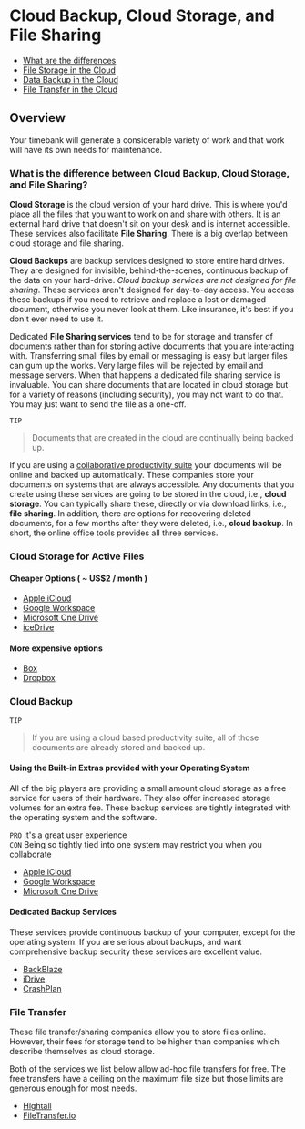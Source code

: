 
# Cloud Backup, Cloud Storage, and  File Sharing

* [What are the differences ](#differences)
* [File Storage in the Cloud](#storage)
* [Data Backup in the Cloud](#backup)
* [File Transfer in the Cloud](#sharing)

## Overview

Your timebank will generate a considerable variety of work and that work will have its own needs for maintenance. 



### What is the difference between Cloud Backup, Cloud Storage, and  File Sharing?  

**Cloud Storage** is the cloud version of your hard drive. This is where you'd place all the files that you want to work on and share with others. It is an external hard drive that doesn't sit on your desk and is internet accessible. These services also facilitate **File Sharing**. There is a big overlap between cloud storage and file sharing. 

**Cloud Backups** are backup services designed to store entire hard drives. They are designed for invisible, behind-the-scenes, continuous backup of the data on your hard-drive. *Cloud backup services are not designed for file sharing*. These services aren't designed for day-to-day access. You access these backups if you need to retrieve and replace a lost or damaged document, otherwise you never look at them. Like insurance, it's best if you don't ever need to use it.

Dedicated **File Sharing services** tend to be for storage and transfer of documents rather than for storing active documents that you are interacting with. Transferring small files by email or messaging is easy but larger files can gum up the works. Very large files will be rejected by email and message servers. When that happens a dedicated file sharing service is invaluable. You can share documents that are located in cloud storage but for a variety of reasons (including security), you may not want to do that. You may just want to send the file as a one-off. 


``TIP`` 
> Documents that are created in the cloud are continually being backed up. 

If you are using a [collaborative productivity suite](Collaboration.md) your documents will be online and backed up automatically. These companies store your documents on systems that are always accessible. Any documents that you create using these services are going to be stored in the cloud, i.e., **cloud storage**. You can typically share these, directly or via download links, i.e., **file sharing**. In addition, there are options for recovering deleted documents, for a few months after they were deleted, i.e., **cloud backup**. In short, the online office tools provides all three services. 

### Cloud Storage for Active Files  <a name="storage"></a>

#### Cheaper Options ( ~ US$2 / month )

* [Apple iCloud](https://support.apple.com/en-gb/guide/icloud/mm3d17a80e23/icloud)  
* [Google Workspace](https://workspace.google.com/products/drive/)  
* [Microsoft One Drive](https://www.microsoft.com/en-nz/microsoft-365/onedrive/online-cloud-storage)
* [iceDrive](https://icedrive.net)  

#### More expensive options

* [Box](https://www.box.com)  
* [Dropbox](https://www.dropbox.com)  

### Cloud Backup    <a name="backup"></a>

``TIP`` 
> If you are using a cloud based productivity suite, all of those documents are already stored and backed up. 


#### Using the Built-in Extras provided with your Operating System
All of the big players are providing a small amount cloud storage as a free service for users of their hardware. They also offer increased storage volumes for an extra fee. These backup services are tightly integrated with the operating system and the software. 

``PRO`` It's a great user experience  
``CON`` Being so tightly tied into one system may restrict you when you collaborate 


* [Apple iCloud](https://support.apple.com/en-gb/guide/icloud/mm3d17a80e23/icloud)  
* [Google Workspace](https://workspace.google.com/products/drive/)  
* [Microsoft One Drive](https://www.microsoft.com/en-nz/microsoft-365/onedrive/online-cloud-storage)


#### Dedicated Backup Services
These services provide continuous backup of your computer, except for the operating system. If you are serious about backups, and want comprehensive backup security these services are excellent value.  

- [BackBlaze](https://www.backblaze.com)  
- [iDrive](https://www.idrive.com)  
- [CrashPlan](https://www.crashplan.com/en-us/)  


### File Transfer <a name="sharing"></a>
These file transfer/sharing companies allow you to store files online. However, their fees for storage tend to be higher than companies which describe themselves as cloud storage. 

Both of the services we list below allow ad-hoc file transfers for free. The free transfers have a ceiling on the maximum file size but those limits are generous enough for most needs. 

- [Hightail](https://www.hightail.com)
- [FileTransfer.io](https://filetransfer.io)
